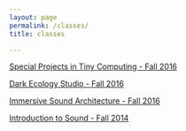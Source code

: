 ```yaml
---
layout: page
permalink: /classes/
title: classes

---
```


<!-- <div class="img_row">
  <img class="col two" src="/img/kae.jpg"/>
</div> -->
<!--
<img src="{{ site.baseurl }}/img/kae.jpg"> -->


[Special Projects in Tiny Computing - Fall 2016](http://kevinegbert.com/sptc)

[Dark Ecology Studio - Fall 2016](http://kevinegbert.com/des)

[Immersive Sound Architecture - Fall 2016](http://kevinegbert.com/isa)

[Introduction to Sound - Fall 2014](http://kevinegbert.com/sound)

<br>

<!-- [Smaller](http://25.io/smaller/) -->
